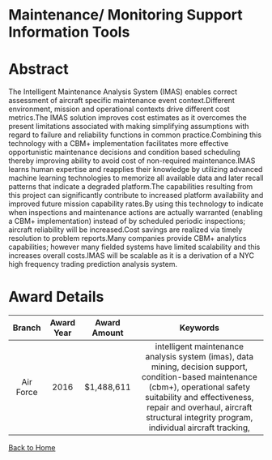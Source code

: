 
Maintenance/ Monitoring Support Information Tools
=================================================

# Abstract


The Intelligent Maintenance Analysis System (IMAS) enables correct assessment of aircraft specific maintenance event context.Different environment, mission and operational contexts drive different cost metrics.The IMAS solution improves cost estimates as it overcomes the present limitations associated with making simplifying assumptions with regard to failure and reliability functions in common practice.Combining this technology with a CBM+ implementation facilitates more effective opportunistic maintenance decisions and condition based scheduling thereby improving ability to avoid cost of non-required maintenance.IMAS learns human expertise and reapplies their knowledge by utilizing advanced machine learning technologies to memorize all available data and later recall patterns that indicate a degraded platform.The capabilities resulting from this project can significantly contribute to increased platform availability and improved future mission capability rates.By using this technology to indicate when inspections and maintenance actions are actually warranted (enabling a CBM+ implementation) instead of by scheduled periodic inspections; aircraft reliability will be increased.Cost savings are realized via timely resolution to problem reports.Many companies provide CBM+ analytics capabilities; however many fielded systems have limited scalability and this increases overall costs.IMAS will be scalable as it is a derivation of a NYC high frequency trading prediction analysis system.  

# Award Details

|Branch|Award Year|Award Amount|Keywords|
| :---: | :---: | :---: | :---: |
|Air Force|2016|$1,488,611|intelligent maintenance analysis system (imas), data mining, decision support, condition-based maintenance (cbm+), operational safety suitability and effectiveness, repair and overhaul, aircraft structural integrity program, individual aircraft tracking, |
  
  


[Back to Home](https://github.com/chrischow/dod_sbir_awards/Reports/CC/#1129)